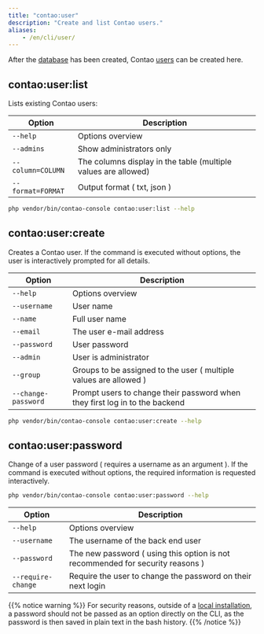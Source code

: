 ```yaml
---
title: "contao:user"
description: "Create and list Contao users."
aliases:
    - /en/cli/user/
---
```



After the [database](/en/cli/migrate/) has been created, Contao [users](/en/user-management/users/) can be created here.


## contao:user:list

Lists existing Contao users:

| Option | Description |
| --- | --- |
| `--help`   | Options overview |
| `--admins` | Show administrators only |
| `--column=COLUMN` | The columns display in the table (multiple values are allowed) |
| `--format=FORMAT` | Output format ( txt, json ) |

```bash
php vendor/bin/contao-console contao:user:list --help
```


## contao:user:create

Creates a Contao user. If the command is executed without options, the user is interactively prompted for all details.

| Option | Description |
| --- | --- |
| `--help`   | Options overview |
| `--username` | User name |
| `--name` | Full user name |
| `--email` | The user e-mail address |
| `--password` | User password |
| `--admin` | User is administrator |
| `--group` | Groups to be assigned to the user ( multiple values are allowed ) |
| `--change-password` | Prompt users to change their password when they first log in to the backend |

```bash
php vendor/bin/contao-console contao:user:create --help
```


## contao:user:password

Change of a user password ( requires a username as an argument ). If the command is executed without options, 
the required information is requested interactively.

```bash
php vendor/bin/contao-console contao:user:password --help
```

| Option | Description |
| --- | --- |
| `--help`   | Options overview |
| `--username` | The username of the back end user |
| `--password` | The new password ( using this option is not recommended for security reasons ) |
| `--require-change` | Require the user to change the password on their next login |


{{% notice warning %}}
For security reasons, outside of a [local installation](/en/guides/local-installation/), a password should not be passed 
as an option directly on the CLI, as the password is then saved in plain text in the bash history.
{{% /notice %}}